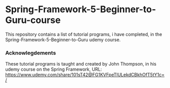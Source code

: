 # Spring-Framework-5-Beginner-to-Guru-course

This repository contains a list of tutorial programs, i have completed, in the Spring-Framework-5-Beginner-to-Guru udemy course.

### Acknowlegdements
These tutorial programs is taught and created by John Thompson, in his udemy course on the Spring Framework, URL: https://www.udemy.com/share/101sT42@FG1KVFpeTlULekdCBkhOfT5tY1c=/

